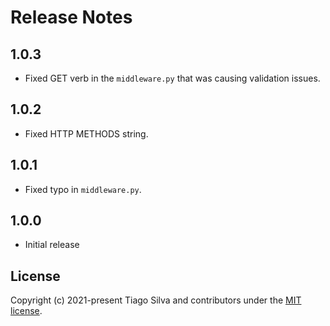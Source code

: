 # Release Notes

## 1.0.3

- Fixed GET verb in the `middleware.py` that was causing validation issues.

## 1.0.2

- Fixed HTTP METHODS string.

## 1.0.1

- Fixed typo in `middleware.py`.

## 1.0.0

- Initial release

## License

Copyright (c) 2021-present Tiago Silva and contributors under the [MIT license](https://opensource.org/licenses/MIT).
